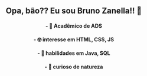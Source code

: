 <h2 align = center> Opa, bão?? Eu sou Bruno Zanella!! 🖖

<h4 align = center> - 🌱 Acadêmico de ADS
<h4 align = center> - 🤓 interesse em HTML, CSS, JS
<h4 align = center> - 📕 habilidades em Java, SQL
<h4 align = center> - 🔎 curioso de natureza

